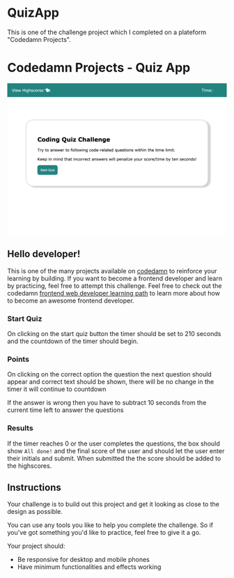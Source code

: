 # QuizApp
This is one of the challenge project which I completed on a plateform "Codedamn Projects".


# Codedamn Projects - Quiz App
![main image](https://raw.githubusercontent.com/codedamn-projects/quiz-app/master/images/startcard.png)

## Hello developer!

This is one of the many projects available on [codedamn](https://codedamn.com/projects) to reinforce your learning by building. If you want to become a frontend developer and learn by practicing, feel free to attempt this challenge. Feel free to check out the codedamn [frontend web developer learning path](https://codedamn.com/learning-paths) to learn more about how to become an awesome frontend developer.

### Start Quiz

On clicking on the start quiz button the timer should be set to 210 seconds and the countdown of the timer should begin. 
### Points 

On clicking on the correct option the question the next question should appear and correct text should be shown, there will be no change in the timer it will continue to countdown

If the answer is wrong then you have to subtract 10 seconds from the current time left to answer the questions 

### Results 
If the timer reaches 0 or the user completes the questions, the box should show `All done!` and the final score of the user and should let the user enter their initials and submit. 
When submitted the the score should be added to the highscores.

## Instructions

Your challenge is to build out this project and get it looking as close to the design as possible.

You can use any tools you like to help you complete the challenge. So if you've got something you'd like to practice, feel free to give it a go.

Your project should:

-   Be responsive for desktop and mobile phones
-   Have minimum functionalities and effects working
